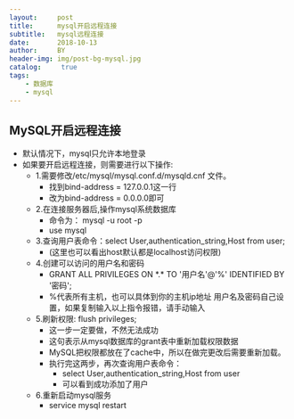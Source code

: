 ```yaml
---
layout:     post
title:      mysql开启远程连接
subtitle:   mysql远程连接
date:       2018-10-13
author:     BY
header-img: img/post-bg-mysql.jpg
catalog: 	 true
tags:
    - 数据库
    - mysql
---
```


## MySQL开启远程连接
* 默认情况下，mysql只允许本地登录
* 如果要开启远程连接，则需要进行以下操作:
	* 1.需要修改/etc/mysql/mysql.conf.d/mysqld.cnf 文件。
		* 找到bind-address = 127.0.0.1这一行
		* 改为bind-address = 0.0.0.0即可
	* 2.在连接服务器后,操作mysql系统数据库
		* 命令为：  mysql -u root -p
		* use mysql
	* 3.查询用户表命令：select User,authentication_string,Host from user;  
		* (这里也可以看出host默认都是localhost访问权限)
	* 4.创建可以访问的用户名和密码
		* GRANT ALL PRIVILEGES ON \*.* TO '用户名'@'%' IDENTIFIED BY '密码';
		* %代表所有主机，也可以具体到你的主机ip地址   用户名及密码自己设置，如果复制输入以上指令报错，请手动输入
	* 5.刷新权限:    flush privileges;          
		* 这一步一定要做，不然无法成功 
		* 这句表示从mysql数据库的grant表中重新加载权限数据
		* MySQL把权限都放在了cache中，所以在做完更改后需要重新加载。
		* 执行完这两步，再次查询用户表命令：
			* select User,authentication_string,Host from user  
			* 可以看到成功添加了用户
	* 6.重新启动mysql服务
		* service mysql restart
